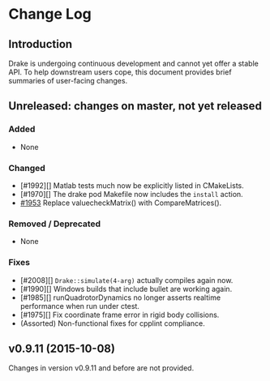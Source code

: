 [//]: # "This is how you write comments in markdown."

Change Log
==========

Introduction
------------

Drake is undergoing continuous development and cannot yet offer a
stable API.  To help downstream users cope, this document provides
brief summaries of user-facing changes.

Unreleased: changes on master, not yet released
-----------------------------------------------

[//]: # "New functionality or APIs."
### Added

 - None

[//]: # "Altered functionality or APIs."
### Changed

 - [#1992][] Matlab tests much now be explicitly listed in CMakeLists.
 - [#1970][] The drake pod Makefile now includes the `install` action.
 - [#1953][] Replace valuecheckMatrix() with CompareMatrices().
 
[//]: # "Lost functionality or APIs."
### Removed / Deprecated

 - None

[//]: # "Smaller bug fixes.  No API changes."
### Fixes

 - [#2008][] `Drake::simulate(4-arg)` actually compiles again now.
 - [#1990][] Windows builds that include bullet are working again.
 - [#1985][] runQuadrotorDynamics no longer asserts realtime performance when run under ctest.
 - [#1975][] Fix coordinate frame error in rigid body collisions.
 - (Assorted) Non-functional fixes for cpplint compliance.

v0.9.11 (2015-10-08)
--------------------

Changes in version v0.9.11 and before are not provided.

<!--- The following link definition list is generated by PimpMyChangelog --->
[#1953]: https://github.com/RobotLocomotion/drake/issues/1953
